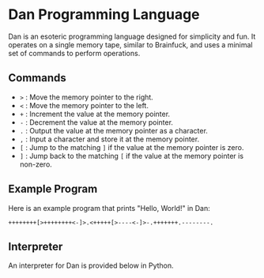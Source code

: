 # Dan Programming Language

Dan is an esoteric programming language designed for simplicity and fun. It operates on a single memory tape, similar to Brainfuck, and uses a minimal set of commands to perform operations.

## Commands

- `>` : Move the memory pointer to the right.
- `<` : Move the memory pointer to the left.
- `+` : Increment the value at the memory pointer.
- `-` : Decrement the value at the memory pointer.
- `.` : Output the value at the memory pointer as a character.
- `,` : Input a character and store it at the memory pointer.
- `[` : Jump to the matching `]` if the value at the memory pointer is zero.
- `]` : Jump back to the matching `[` if the value at the memory pointer is non-zero.

## Example Program

Here is an example program that prints "Hello, World!" in Dan:

```
++++++++[>++++++++<-]>.<+++++[>----<-]>-.+++++++.--------.
```

## Interpreter

An interpreter for Dan is provided below in Python.
